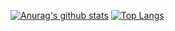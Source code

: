 [![Anurag's github stats](https://github-readme-stats.vercel.app/api?username=bigbaldy1128&count_private=true&show_icons=true)](https://github.com/anuraghazra/github-readme-stats)
[![Top Langs](https://github-readme-stats.vercel.app/api/top-langs/?username=bigbaldy1128&langs_count=10&layout=compact&hide=Batchfile,FreeMarker)](https://github.com/anuraghazra/github-readme-stats)
